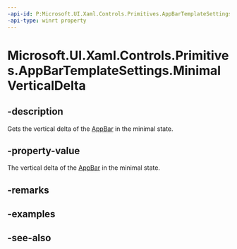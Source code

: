 ```yaml
---
-api-id: P:Microsoft.UI.Xaml.Controls.Primitives.AppBarTemplateSettings.MinimalVerticalDelta
-api-type: winrt property
---
```


<!-- Property syntax
public double MinimalVerticalDelta { get; }
-->

# Microsoft.UI.Xaml.Controls.Primitives.AppBarTemplateSettings.MinimalVerticalDelta

## -description
Gets the vertical delta of the [AppBar](../microsoft.ui.xaml.controls/appbar.md) in the minimal state.

## -property-value
The vertical delta of the [AppBar](../microsoft.ui.xaml.controls/appbar.md) in the minimal state.

## -remarks

## -examples

## -see-also
